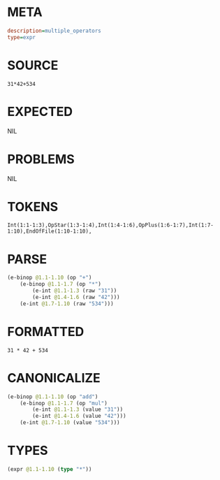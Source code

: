 # META
~~~ini
description=multiple_operators
type=expr
~~~
# SOURCE
~~~roc
31*42+534
~~~
# EXPECTED
NIL
# PROBLEMS
NIL
# TOKENS
~~~zig
Int(1:1-1:3),OpStar(1:3-1:4),Int(1:4-1:6),OpPlus(1:6-1:7),Int(1:7-1:10),EndOfFile(1:10-1:10),
~~~
# PARSE
~~~clojure
(e-binop @1.1-1.10 (op "+")
	(e-binop @1.1-1.7 (op "*")
		(e-int @1.1-1.3 (raw "31"))
		(e-int @1.4-1.6 (raw "42")))
	(e-int @1.7-1.10 (raw "534")))
~~~
# FORMATTED
~~~roc
31 * 42 + 534
~~~
# CANONICALIZE
~~~clojure
(e-binop @1.1-1.10 (op "add")
	(e-binop @1.1-1.7 (op "mul")
		(e-int @1.1-1.3 (value "31"))
		(e-int @1.4-1.6 (value "42")))
	(e-int @1.7-1.10 (value "534")))
~~~
# TYPES
~~~clojure
(expr @1.1-1.10 (type "*"))
~~~
